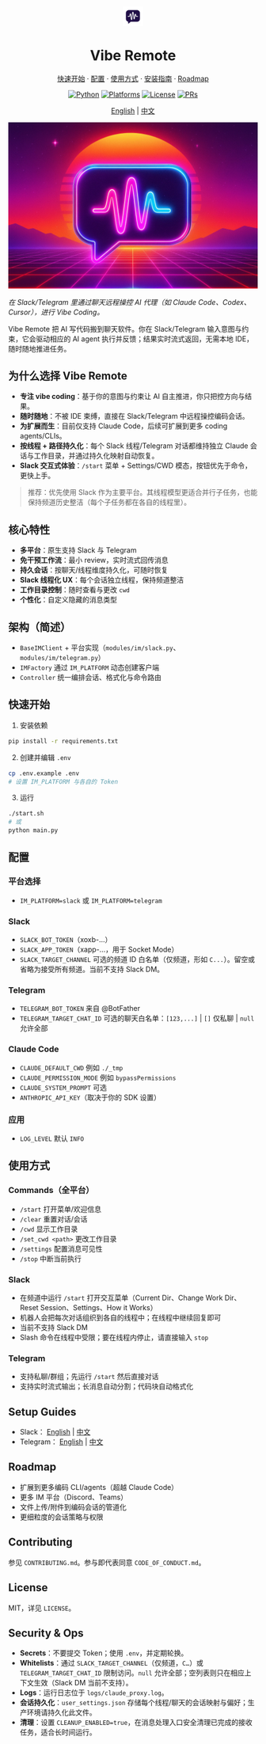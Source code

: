 <div align="center">

<img src="assets/logo.png" alt="Vibe Remote" width="40"/>

# Vibe Remote

[快速开始](#快速开始) · [配置](#配置) · [使用方式](#使用方式) · [安装指南](#setup-guides) · [Roadmap](#roadmap)

[![Python](https://img.shields.io/badge/python-3.9%2B-3776AB)](https://www.python.org/)
[![Platforms](https://img.shields.io/badge/platforms-Slack%20%7C%20Telegram-8A2BE2)](#setup-guides)
[![License](https://img.shields.io/badge/license-MIT-green)](LICENSE)
[![PRs](https://img.shields.io/badge/PRs-welcome-brightgreen)](CONTRIBUTING.md)

[English](README.md) | [中文](README_ZH.md)

![Banner](assets/banner.jpg)

</div>

_在 Slack/Telegram 里通过聊天远程操控 AI 代理（如 Claude Code、Codex、Cursor），进行 Vibe Coding。_

Vibe Remote 把 AI 写代码搬到聊天软件。你在 Slack/Telegram 输入意图与约束，它会驱动相应的 AI agent 执行并反馈；结果实时流式返回，无需本地 IDE，随时随地推进任务。

## 为什么选择 Vibe Remote

- **专注 vibe coding**：基于你的意图与约束让 AI 自主推进，你只把控方向与结果。
- **随时随地**：不被 IDE 束缚，直接在 Slack/Telegram 中远程操控编码会话。
- **为扩展而生**：目前仅支持 Claude Code，后续可扩展到更多 coding agents/CLIs。
- **按线程 + 路径持久化**：每个 Slack 线程/Telegram 对话都维持独立 Claude 会话与工作目录，并通过持久化映射自动恢复。
- **Slack 交互式体验**：`/start` 菜单 + Settings/CWD 模态，按钮优先于命令，更快上手。

> 推荐：优先使用 Slack 作为主要平台。其线程模型更适合并行子任务，也能保持频道历史整洁（每个子任务都在各自的线程里）。

## 核心特性

- **多平台**：原生支持 Slack 与 Telegram
- **免干预工作流**：最小 review，实时流式回传消息
- **持久会话**：按聊天/线程维度持久化，可随时恢复
- **Slack 线程化 UX**：每个会话独立线程，保持频道整洁
- **工作目录控制**：随时查看与更改 `cwd`
- **个性化**：自定义隐藏的消息类型

## 架构（简述）

- `BaseIMClient` + 平台实现（`modules/im/slack.py`、`modules/im/telegram.py`）
- `IMFactory` 通过 `IM_PLATFORM` 动态创建客户端
- `Controller` 统一编排会话、格式化与命令路由

## 快速开始

1. 安装依赖

```bash
pip install -r requirements.txt
```

2. 创建并编辑 `.env`

```bash
cp .env.example .env
# 设置 IM_PLATFORM 与各自的 Token
```

3. 运行

```bash
./start.sh
# 或
python main.py
```

## 配置

### 平台选择

- `IM_PLATFORM=slack` 或 `IM_PLATFORM=telegram`

### Slack

- `SLACK_BOT_TOKEN`（xoxb-...）
- `SLACK_APP_TOKEN`（xapp-...，用于 Socket Mode）
- `SLACK_TARGET_CHANNEL` 可选的频道 ID 白名单（仅频道，形如 `C...`）。留空或省略为接受所有频道。当前不支持 Slack DM。

### Telegram

- `TELEGRAM_BOT_TOKEN` 来自 @BotFather
- `TELEGRAM_TARGET_CHAT_ID` 可选的聊天白名单：`[123,...]` | `[]` 仅私聊 | `null` 允许全部

### Claude Code

- `CLAUDE_DEFAULT_CWD` 例如 `./_tmp`
- `CLAUDE_PERMISSION_MODE` 例如 `bypassPermissions`
- `CLAUDE_SYSTEM_PROMPT` 可选
- `ANTHROPIC_API_KEY`（取决于你的 SDK 设置）

### 应用

- `LOG_LEVEL` 默认 `INFO`

## 使用方式

### Commands（全平台）

- `/start` 打开菜单/欢迎信息
- `/clear` 重置对话/会话
- `/cwd` 显示工作目录
- `/set_cwd <path>` 更改工作目录
- `/settings` 配置消息可见性
- `/stop` 中断当前执行

### Slack

- 在频道中运行 `/start` 打开交互菜单（Current Dir、Change Work Dir、Reset Session、Settings、How it Works）
- 机器人会把每次对话组织到各自的线程中；在线程中继续回复即可
- 当前不支持 Slack DM
- Slash 命令在线程中受限；要在线程内停止，请直接输入 `stop`

### Telegram

- 支持私聊/群组；先运行 `/start` 然后直接对话
- 支持实时流式输出；长消息自动分割；代码块自动格式化

## Setup Guides

- Slack： [English](docs/SLACK_SETUP.md) | [中文](docs/SLACK_SETUP_ZH.md)
- Telegram： [English](docs/TELEGRAM_SETUP.md) | [中文](docs/TELEGRAM_SETUP_ZH.md)

## Roadmap

- 扩展到更多编码 CLI/agents（超越 Claude Code）
- 更多 IM 平台（Discord、Teams）
- 文件上传/附件到编码会话的管道化
- 更细粒度的会话策略与权限

## Contributing

参见 `CONTRIBUTING.md`。参与即代表同意 `CODE_OF_CONDUCT.md`。

## License

MIT，详见 `LICENSE`。

## Security & Ops

- **Secrets**：不要提交 Token；使用 `.env`，并定期轮换。
- **Whitelists**：通过 `SLACK_TARGET_CHANNEL`（仅频道，`C…`）或 `TELEGRAM_TARGET_CHAT_ID` 限制访问。`null` 允许全部；空列表则只在相应上下文生效（Slack DM 当前不支持）。
- **Logs**：运行日志位于 `logs/claude_proxy.log`。
- **会话持久化**：`user_settings.json` 存储每个线程/聊天的会话映射与偏好；生产环境请持久化此文件。
- **清理**：设置 `CLEANUP_ENABLED=true`，在消息处理入口安全清理已完成的接收任务，适合长时间运行。
